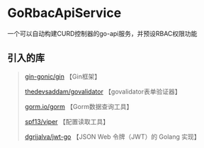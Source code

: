 # GoRbacApiService
一个可以自动构建CURD控制器的go-api服务，并预设RBAC权限功能

## 引入的库

> [gin-gonic/gin](https://github.com/gin-gonic/gin)   【Gin框架】
>
> [thedevsaddam/govalidator](https://github.com/thedevsaddam/govalidator)   【govalidator表单验证器】
>
> [gorm.io/gorm](https://gorm.io/gorm)   【Gorm数据查询工具】
>
> [spf13/viper](https://github.com/spf13/viper)   【配置读取工具】
>
> [dgrijalva/jwt-go](https://github.com/dgrijalva/jwt-go)   【JSON Web 令牌（JWT）的 Golang 实现】
>
>